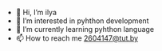 - 👋 Hi, I’m ilya
- 👀 I’m interested in pyhthon development
- 🌱 I’m currently learning pyhthon language
- 📫 How to reach me 2604147@tut.by
